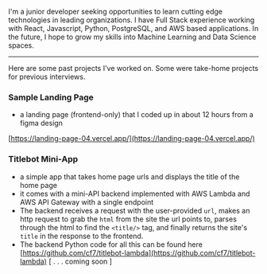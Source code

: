 I'm a junior developer seeking opportunities to learn cutting edge technologies in leading organizations. I have Full Stack experience working with React, Javascript, Python, PostgreSQL, and AWS based applications. In the future, I hope to grow my skills into Machine Learning and Data Science spaces.

---

Here are some past projects I've worked on. Some were take-home projects for previous interviews.

### Sample Landing Page
- a landing page (frontend-only) that I coded up in about 12 hours from a figma design

[https://landing-page-04.vercel.app/](https://landing-page-04.vercel.app/)

### Titlebot Mini-App
- a simple app that takes home page urls and displays the title of the home page
- it comes with a mini-API backend implemented with AWS Lambda and AWS API Gateway with a single endpoint
- The backend receives a request with the user-provided `url`, makes an http request to grab the `html` from the site the url points to, parses through the html to find the `<title/>` tag, and finally returns the site's `title` in the response to the frontend.
- The backend Python code for all this can be found here [https://github.com/cf7/titlebot-lambda](https://github.com/cf7/titlebot-lambda)
[ . . . coming soon ]
